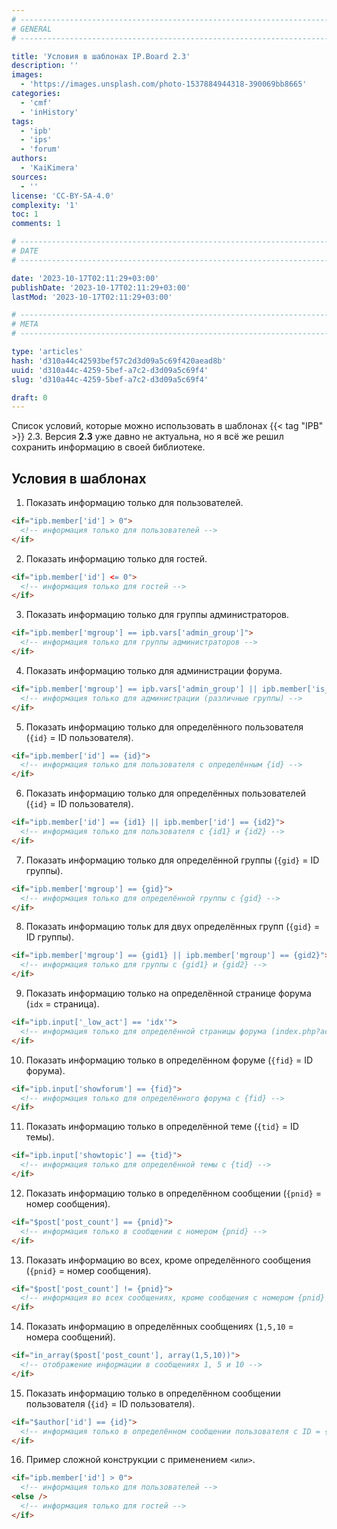 ```yaml
---
# -------------------------------------------------------------------------------------------------------------------- #
# GENERAL
# -------------------------------------------------------------------------------------------------------------------- #

title: 'Условия в шаблонах IP.Board 2.3'
description: ''
images:
  - 'https://images.unsplash.com/photo-1537884944318-390069bb8665'
categories:
  - 'cmf'
  - 'inHistory'
tags:
  - 'ipb'
  - 'ips'
  - 'forum'
authors:
  - 'KaiKimera'
sources:
  - ''
license: 'CC-BY-SA-4.0'
complexity: '1'
toc: 1
comments: 1

# -------------------------------------------------------------------------------------------------------------------- #
# DATE
# -------------------------------------------------------------------------------------------------------------------- #

date: '2023-10-17T02:11:29+03:00'
publishDate: '2023-10-17T02:11:29+03:00'
lastMod: '2023-10-17T02:11:29+03:00'

# -------------------------------------------------------------------------------------------------------------------- #
# META
# -------------------------------------------------------------------------------------------------------------------- #

type: 'articles'
hash: 'd310a44c42593bef57c2d3d09a5c69f420aead8b'
uuid: 'd310a44c-4259-5bef-a7c2-d3d09a5c69f4'
slug: 'd310a44c-4259-5bef-a7c2-d3d09a5c69f4'

draft: 0
---
```


Список условий, которые можно использовать в шаблонах {{< tag "IPB" >}} 2.3. Версия **2.3** уже давно не актуальна, но я всё же решил сохранить информацию в своей библиотеке.

<!--more-->

## Условия в шаблонах

1. Показать информацию только для пользователей.

```html
<if="ipb.member['id'] > 0">
  <!-- информация только для пользователей -->
</if>
```

2. Показать информацию только для гостей.

```html
<if="ipb.member['id'] <= 0">
  <!-- информация только для гостей -->
</if>
```

3. Показать информацию только для группы администраторов.

```html
<if="ipb.member['mgroup'] == ipb.vars['admin_group']">
  <!-- информация только для группы администраторов -->
</if>
```

4. Показать информацию только для администрации форума.

```html
<if="ipb.member['mgroup'] == ipb.vars['admin_group'] || ipb.member['is_mod'] || ipb.member['g_is_supmod'] == 1">
  <!-- информация только для администрации (различные группы) -->
</if>
```

5. Показать информацию только для определённого пользователя (`{id}` = ID пользователя).

```html
<if="ipb.member['id'] == {id}">
  <!-- информация только для пользователя с определённым {id} -->
</if>
```

6. Показать информацию только для определённых пользователей (`{id}` = ID пользователя).

```html
<if="ipb.member['id'] == {id1} || ipb.member['id'] == {id2}">
  <!-- информация только для пользователя с {id1} и {id2} -->
</if>
```

7. Показать информацию только для определённой группы (`{gid}` = ID группы).

```html
<if="ipb.member['mgroup'] == {gid}">
  <!-- информация только для определённой группы с {gid} -->
</if>
```

8. Показать информацию тольк для двух определённых групп (`{gid}` = ID группы).

```html
<if="ipb.member['mgroup'] == {gid1} || ipb.member['mgroup'] == {gid2}">
  <!-- информация только для группы с {gid1} и {gid2} -->
</if>
```

9. Показать информацию только на определённой странице форума (`idx` = страница).

```html
<if="ipb.input['_low_act'] == 'idx'">
  <!-- информация только для определённой страницы форума (index.php?act=idx) -->
</if>
```

10. Показать информацию только в определённом форуме (`{fid}` = ID форума).

```html
<if="ipb.input['showforum'] == {fid}">
  <!-- информация только для определённого форума с {fid} -->
</if>
```

11. Показать информацию только в определённой теме (`{tid}` = ID темы).

```html
<if="ipb.input['showtopic'] == {tid}">
  <!-- информация только для определённой темы с {tid} -->
</if>
```

12. Показать информацию только в определённом сообщении (`{pnid}` = номер сообщения).

```html
<if="$post['post_count'] == {pnid}">
  <!-- информация только в сообщении с номером {pnid} -->
</if>
```

13. Показать информацию во всех, кроме определённого сообщения (`{pnid}` = номер сообщения).

```html
<if="$post['post_count'] != {pnid}">
  <!-- информация во всех сообщениях, кроме сообщения с номером {pnid} -->
</if>
```

14. Показать информацию в определённых сообщениях (`1,5,10` = номера сообщений).

```html
<if="in_array($post['post_count'], array(1,5,10))">
  <!-- отображение информации в сообщениях 1, 5 и 10 -->
</if>
```

15. Показать информацию только в определённом сообщении пользователя (`{id}` = ID пользователя).

```html
<if="$author['id'] == {id}">
  <!-- информация только в определённом сообщении пользователя с ID = {id} -->
</if>
```

16. Пример сложной конструкции с применением `<или>`.

```html
<if="ipb.member['id'] > 0">
  <!-- информация только для пользователей -->
<else />
  <!-- информация только для гостей -->
</if>
```
